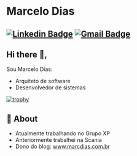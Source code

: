 # Marcelo Dias
[![Linkedin Badge](https://img.shields.io/badge/-Marcelo-blue?style=flat-square&logo=Linkedin&logoColor=white&link=https://www.linkedin.com/in/mdcarmo/)](https://www.linkedin.com/in/mdcarmo/) 
[![Gmail Badge](https://img.shields.io/badge/-marc29dias@gmail.com-c14438?style=flat-square&logo=Gmail&logoColor=white&link=mailto:marc29dias@gmail.com)](mailto:marc29dias@gmail.com)
---

## Hi there 👋,           
Sou Marcelo Dias:
- Arquiteto de software
- Desenvolvedor de sistemas

[![trophy](https://github-profile-trophy.vercel.app/?username=mdcarmo)](https://github.com/ryo-ma/github-profile-trophy)

## 🧐 About
- Atualmente trabalhando no Grupo XP
- Anteriormente trabalhei na Scania
- Dono do blog: www.marcdias.com.br

<!--
**mdcarmo/mdcarmo** is a ✨ _special_ ✨ repository because its `README.md` (this file) appears on your GitHub profile.

Here are some ideas to get you started:

- 🔭 I’m currently working on ...
- 🌱 I’m currently learning ...
- 👯 I’m looking to collaborate on ...
- 🤔 I’m looking for help with ...
- 💬 Ask me about ...
- 📫 How to reach me: ...
- 😄 Pronouns: ...
- ⚡ Fun fact: ...
-->
